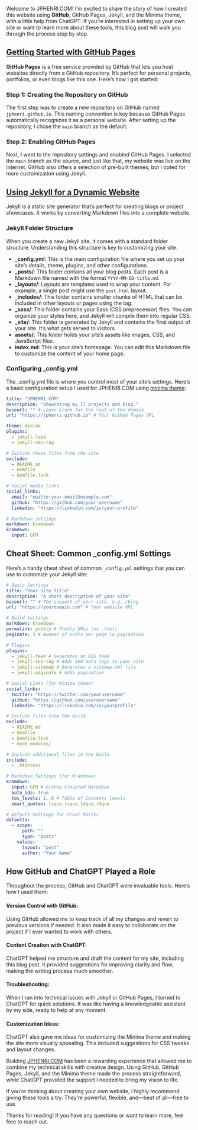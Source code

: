 Welcome to JPHENRI.COM! I’m excited to share the story of how I created this website using **GitHub**, GitHub Pages, Jekyll, and the Minima theme, with a little help from ChatGPT. If you’re interested in setting up your own site or want to learn more about these tools, this blog post will walk you through the process step by step.

## [Getting Started with GitHub Pages](https://docs.github.com/en/pages/getting-started-with-github-pages/creating-a-github-pages-site)

**GitHub Pages** is a free service provided by GitHub that lets you host websites directly from a GitHub repository. It’s perfect for personal projects, portfolios, or even blogs like this one. Here’s how I got started:

### Step 1: Creating the Repository on GitHub

The first step was to create a new repository on GitHub named `jphenri.github.io`. This naming convention is key because GitHub Pages automatically recognizes it as a personal website. After setting up the repository, I chose the `main` branch as the default.

### Step 2: Enabling GitHub Pages

Next, I went to the repository settings and enabled GitHub Pages. I selected the `main` branch as the source, and just like that, my website was live on the internet. GitHub also offers a selection of pre-built themes, but I opted for more customization using Jekyll.

## [Using Jekyll for a Dynamic Website](https://jekyllrb.com/)

Jekyll is a static site generator that’s perfect for creating blogs or project showcases. It works by converting Markdown files into a complete website.

### Jekyll Folder Structure

When you create a new Jekyll site, it comes with a standard folder structure. Understanding this structure is key to customizing your site.

- **_config.yml**: This is the main configuration file where you set up your site’s details, theme, plugins, and other configurations.
- **_posts/**: This folder contains all your blog posts. Each post is a Markdown file named with the format `YYYY-MM-DD-title.md`.
- **_layouts/**: Layouts are templates used to wrap your content. For example, a single post might use the `post.html` layout.
- **_includes/**: This folder contains smaller chunks of HTML that can be included in other layouts or pages using the tag.
- **_sass/**: This folder contains your Sass (CSS preprocessor) files. You can organize your styles here, and Jekyll will compile them into regular CSS.
- **_site/**: This folder is generated by Jekyll and contains the final output of your site. It’s what gets served to visitors.
- **assets/**: This folder holds your site’s assets like images, CSS, and JavaScript files.
- **index.md**: This is your site’s homepage. You can edit this Markdown file to customize the content of your home page.

### Configuring _config.yml

The _config.yml file is where you control most of your site’s settings. Here’s a basic configuration setup I used for JPHENRI.COM using [minima theme](https://github.com/jekyll/minima):

```yaml
title: "JPHENRI.COM"
description: "Showcasing my IT projects and blog."
baseurl: "" # Leave blank for the root of the domain
url: "https://jphenri.github.io" # Your GitHub Pages URL

theme: minima
plugins:
  - jekyll-feed
  - jekyll-seo-tag

# Exclude these files from the site
exclude:
  - README.md
  - Gemfile
  - Gemfile.lock

# Social media links
social_links:
  email: "mailto:your-email@example.com"
  github: "https://github.com/your-username"
  linkedin: "https://linkedin.com/in/your-profile"

# Markdown settings
markdown: kramdown
kramdown:
  input: GFM
```

## Cheat Sheet: Common _config.yml Settings
Here’s a handy cheat sheet of common `_config.yml` settings that you can use to customize your Jekyll site:

```yaml
# Basic Settings
title: "Your Site Title"
description: "A short description of your site"
baseurl: "" # The subpath of your site, e.g. /blog
url: "https://yourdomain.com" # Your website URL

# Build Settings
markdown: kramdown
permalink: pretty # Pretty URLs (no .html)
paginate: 5 # Number of posts per page in pagination

# Plugins
plugins:
  - jekyll-feed # Generates an RSS feed
  - jekyll-seo-tag # Adds SEO meta tags to your site
  - jekyll-sitemap # Generates a sitemap.xml file
  - jekyll-paginate # Adds pagination

# Social Links (for Minima theme)
social_links:
  twitter: "https://twitter.com/yourusername"
  github: "https://github.com/yourusername"
  linkedin: "https://linkedin.com/in/yourprofile"

# Exclude files from the build
exclude:
  - README.md
  - Gemfile
  - Gemfile.lock
  - node_modules/

# Include additional files in the build
include:
  - .htaccess

# Markdown Settings (for Kramdown)
kramdown:
  input: GFM # GitHub Flavored Markdown
  auto_ids: true
  toc_levels: 1..6 # Table of Contents levels
  smart_quotes: lsquo,rsquo,ldquo,rdquo

# Default Settings for Front Matter
defaults:
  - scope:
      path: ""
      type: "posts"
    values:
      layout: "post"
      author: "Your Name"
```

## How GitHub and ChatGPT Played a Role
Throughout the process, GitHub and ChatGPT were invaluable tools. Here’s how I used them:

#### Version Control with GitHub: 
Using GitHub allowed me to keep track of all my changes and revert to previous versions if needed. It also made it easy to collaborate on the project if I ever wanted to work with others.

#### Content Creation with ChatGPT:
ChatGPT helped me structure and draft the content for my site, including this blog post. It provided suggestions for improving clarity and flow, making the writing process much smoother.

#### Troubleshooting:
When I ran into technical issues with Jekyll or GitHub Pages, I turned to ChatGPT for quick solutions. It was like having a knowledgeable assistant by my side, ready to help at any moment.

#### Customization Ideas:
ChatGPT also gave me ideas for customizing the Minima theme and making the site more visually appealing. This included suggestions for CSS tweaks and layout changes.

Building [JPHENRI.COM](https://jphenri.com) has been a rewarding experience that allowed me to combine my technical skills with creative design. Using GitHub, GitHub Pages, Jekyll, and the Minima theme made the process straightforward, while ChatGPT provided the support I needed to bring my vision to life.

If you’re thinking about creating your own website, I highly recommend giving these tools a try. They’re powerful, flexible, and—best of all—free to use.

Thanks for reading! If you have any questions or want to learn more, feel free to reach out.
